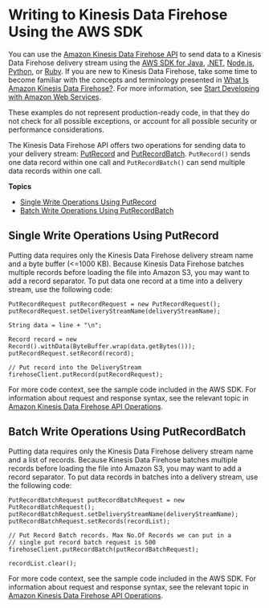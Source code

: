 # Writing to Kinesis Data Firehose Using the AWS SDK<a name="writing-with-sdk"></a>

You can use the [Amazon Kinesis Data Firehose API](http://docs.aws.amazon.com/firehose/latest/APIReference/) to send data to a Kinesis Data Firehose delivery stream using the [AWS SDK for Java](https://aws.amazon.com/developers/getting-started/java/), [\.NET](https://aws.amazon.com/developers/getting-started/net/), [Node\.js](https://aws.amazon.com/developers/getting-started/nodejs/), [Python](https://aws.amazon.com/developers/getting-started/python/), or [Ruby](https://aws.amazon.com/developers/getting-started/ruby/)\. If you are new to Kinesis Data Firehose, take some time to become familiar with the concepts and terminology presented in [What Is Amazon Kinesis Data Firehose?](what-is-this-service.md)\. For more information, see [Start Developing with Amazon Web Services](http://aws.amazon.com/developers/getting-started/)\.

These examples do not represent production\-ready code, in that they do not check for all possible exceptions, or account for all possible security or performance considerations\. 

The Kinesis Data Firehose API offers two operations for sending data to your delivery stream: [PutRecord](http://docs.aws.amazon.com/firehose/latest/APIReference/API_PutRecord.html) and [PutRecordBatch](http://docs.aws.amazon.com/firehose/latest/APIReference/API_PutRecordBatch.html)\. `PutRecord()` sends one data record within one call and `PutRecordBatch()` can send multiple data records within one call\. 

**Topics**
+ [Single Write Operations Using PutRecord](#putrecord)
+ [Batch Write Operations Using PutRecordBatch](#putrecordbatch)

## Single Write Operations Using PutRecord<a name="putrecord"></a>

Putting data requires only the Kinesis Data Firehose delivery stream name and a byte buffer \(<=1000 KB\)\. Because Kinesis Data Firehose batches multiple records before loading the file into Amazon S3, you may want to add a record separator\. To put data one record at a time into a delivery stream, use the following code:

```
PutRecordRequest putRecordRequest = new PutRecordRequest();
putRecordRequest.setDeliveryStreamName(deliveryStreamName);

String data = line + "\n";

Record record = new Record().withData(ByteBuffer.wrap(data.getBytes()));
putRecordRequest.setRecord(record);

// Put record into the DeliveryStream
firehoseClient.putRecord(putRecordRequest);
```

For more code context, see the sample code included in the AWS SDK\. For information about request and response syntax, see the relevant topic in [Amazon Kinesis Data Firehose API Operations](http://docs.aws.amazon.com/firehose/latest/APIReference/API_Operations.html)\.

## Batch Write Operations Using PutRecordBatch<a name="putrecordbatch"></a>

Putting data requires only the Kinesis Data Firehose delivery stream name and a list of records\. Because Kinesis Data Firehose batches multiple records before loading the file into Amazon S3, you may want to add a record separator\. To put data records in batches into a delivery stream, use the following code:

```
PutRecordBatchRequest putRecordBatchRequest = new PutRecordBatchRequest();
putRecordBatchRequest.setDeliveryStreamName(deliveryStreamName);
putRecordBatchRequest.setRecords(recordList);

// Put Record Batch records. Max No.Of Records we can put in a
// single put record batch request is 500
firehoseClient.putRecordBatch(putRecordBatchRequest);

recordList.clear();
```

For more code context, see the sample code included in the AWS SDK\. For information about request and response syntax, see the relevant topic in [Amazon Kinesis Data Firehose API Operations](http://docs.aws.amazon.com/firehose/latest/APIReference/API_Operations.html)\.
